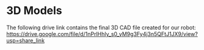 # 3D Models

The following drive link contains the final 3D CAD file created for our robot:
https://drive.google.com/file/d/1nPrlHhIy_s0_yM9g3Fy4j3n5QFtJ1JX9/view?usp=share_link
